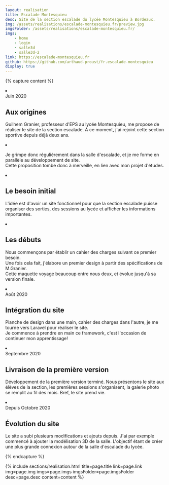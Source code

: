 ```yaml
---
layout: realisation
title: Escalade Montesquieu
desc: Site de la section escalade du lycée Montesquieu à Bordeaux.
img: /assets/realisations/escalade-montesquieu.fr/preview.jpg
imgsFolder: /assets/realisations/escalade-montesquieu.fr/
imgs: 
    - home
    - login
    - salle3d
    - salle3d-2
link: https://escalade-montesquieu.fr
github: https://github.com/arthaud-proust/fr.escalade-montesquieu
display: true
---
```


{% capture content %}
<li class="swiper-slide" data-cover="preview">
    <div class="intro-card">
        <span>Juin 2020</span>
        <h2>Aux origines</h2>
        <p>
            Guilhem Granier, professeur d'EPS au lycée Montesquieu, me propose de réaliser le site de la section escalade. 
            À ce moment, j'ai rejoint cette section sportive depuis déjà deux ans.
        </p>
    </div>
</li>
<li class="swiper-slide" data-cover="preview">
    <div class="intro-card">
        <p>
            Je grimpe donc régulièrement dans la salle d'escalade, et je me forme en parallèle au développement de site.<br />
            Cette proposition tombe donc à merveille, en lien avec mon projet d'études.
        </p>
    </div>
</li>
<li class="swiper-slide" data-cover="preview">
    <div class="intro-card">
        <h2>Le besoin initial</h2>
        <p>
            L'idée est d'avoir un site fonctionnel pour que la section escalade puisse organiser des sorties, des sessions au lycée et afficher les informations importantes.
        </p>
    </div>
</li>
<li class="swiper-slide" data-cover="preview">
    <div class="intro-card">
        <h2>Les débuts</h2>
        <p>
            Nous commençons par établir un cahier des charges suivant ce premier besoin. <br/>
            Une fois cela fait, j'élabore un premier design à partir des spécifications de M.Granier.<br/>
            Cette maquette voyage beaucoup entre nous deux, et évolue jusqu'à sa version finale.
        </p>
    </div>
</li>
<li class="swiper-slide" data-cover="home">
    <div class="intro-card">
        <span>Août 2020</span>
        <h2>Intégration du site</h2>
        <p>
            Planche de design dans une main, cahier des charges dans l'autre, je me tourne vers Laravel pour réaliser le site.<br/>
            Je commence à prendre en main ce framework, c'est l'occasion de continuer mon apprentissage!
        </p>
    </div>
</li>
<li class="swiper-slide" data-cover="login">
    <div class="intro-card">
        <span>Septembre 2020</span>
        <h2>Livraison de la première version</h2>
        <p>
            Développement de la première version terminé. Nous présentons le site aux élèves de la section, les premières sessions s'organisent, la galerie photo se remplit au fil des mois. Bref, le site prend vie.
        </p>
    </div>
</li>
<li class="swiper-slide" data-cover="salle3d-2">
    <div class="intro-card">
        <span>Depuis Octobre 2020</span>
        <h2>Évolution du site</h2>
        <p>
            Le site a subi plusieurs modifications et ajouts depuis. J'ai par exemple commencé à ajouter la modélisation 3D de la salle.
            L'objectif étant de créer une plus grande connexion autour de la salle d'escalade du lycée.
        </p>
    </div>
</li>
{% endcapture %}

{% 
    include sections/realisation.html
    title=page.title
    link=page.link
    img=page.img
    imgs=page.imgs
    imgsFolder=page.imgsFolder
    desc=page.desc
    content=content
%}

